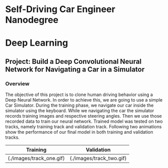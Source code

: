 # Self-Driving Car Engineer Nanodegree
# Deep Learning
## Project: Build a Deep Convolutional Neural Network for Navigating a Car in a Simulator

### Overview
The objective of this project is to clone human driving behavior using a Deep Neural Network. In order to achieve this, we are going to use a simple Car Simulator. During the training phase, we navigate our car inside the simulator using the keyboard. While we navigating the car the simulator records training images and respective steering angles. Then we use those recorded data to train our neural network. Trained model was tested on two tracks, namely training track and validation track. Following two animations show the performance of our final model in both training and validation tracks.

Training | Validation
------------|---------------
(./images/track_one.gif) | (./images/track_two.gif)
